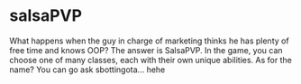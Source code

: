 # salsaPVP
What happens when the guy in charge of marketing thinks he has plenty of free time and knows OOP? The answer is SalsaPVP.
In the game, you can choose one of many classes, each with their own unique abilities.
As for the name? You can go ask sbottingota... hehe

